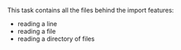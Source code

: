 This task contains all the files behind the import features:
- reading a line
- reading a file
- reading a directory of files